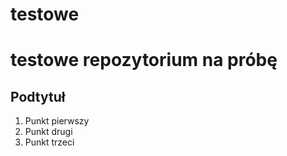 testowe
=======

# testowe repozytorium na próbę

## Podtytuł

1. Punkt pierwszy
2. Punkt drugi
3. Punkt trzeci
